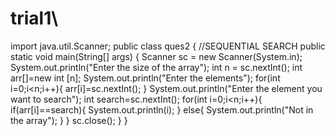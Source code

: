 # trial1\
import java.util.Scanner;
public class ques2 {
    //SEQUENTIAL SEARCH
    public static void main(String[] args) {
    Scanner sc = new Scanner(System.in);
        System.out.println("Enter the size of the array");
        int n = sc.nextInt();
        int arr[]=new int [n];
        System.out.println("Enter the elements");
        for(int i=0;i<n;i++){
            arr[i]=sc.nextInt();
        }
        System.out.println("Enter the element you want to search");
        int search=sc.nextInt();
        for(int i=0;i<n;i++){
           if(arr[i]==search){
               System.out.println(i);
           }
           else{
               System.out.println("Not in the array");
           }
        }
        sc.close();
    }
}
